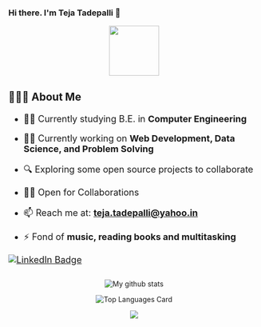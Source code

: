 ### Hi there. I'm Teja Tadepalli 👋

<div id="header" align="center">
  <img src="https://media.giphy.com/media/M9gbBd9nbDrOTu1Mqx/giphy.gif" width="100"/>   <!--GIF-->
</div>

<h2>

🙋🏻‍♂️ About Me

</h2>

<span style="font-size: 18px">
<p >

- 👨‍🎓 Currently studying B.E. in **Computer Engineering**

- 👨‍💻 Currently working on **Web Development, Data Science, and Problem Solving**

- 🔍 Exploring some open source projects to collaborate

- 🤝🏼 Open for Collaborations
 
-  📫 Reach me at: **teja.tadepalli@yahoo.in**
 
- ⚡ Fond of **music, reading books and multitasking**

<a href="https://www.linkedin.com/in/teja-tadepalli-050291222/">      <!--LINKEDIN PROFILE-->
    <img src="https://img.shields.io/badge/LinkedIn-blue?style=for-the-badge&logo=linkedin&logoColor=white" alt="LinkedIn Badge"/>
  </a>
  
</p>
</span>

<h2></h2>

<div id="badges" align="center">
  
  ![My github stats](https://github-readme-stats.vercel.app/api?username=TejaTadepalli&show_icons=true&theme=dark)
  <!--Stats-->

  ![Top Languages Card](https://github-readme-stats.vercel.app/api/top-langs/?username=TejaTadepalli&layout=compact)
  <!--Languages Used-->

  <img src="https://github-readme-streak-stats.herokuapp.com/?user=TejaTadepalli"/>
  <!--Streaks-->
  
  &nbsp;
  <img src="https://komarev.com/ghpvc/?username=TejaTadepalli&style=flat-square&color=blue" alt=""/> 
  <!--Profile Views--> 
</div>
